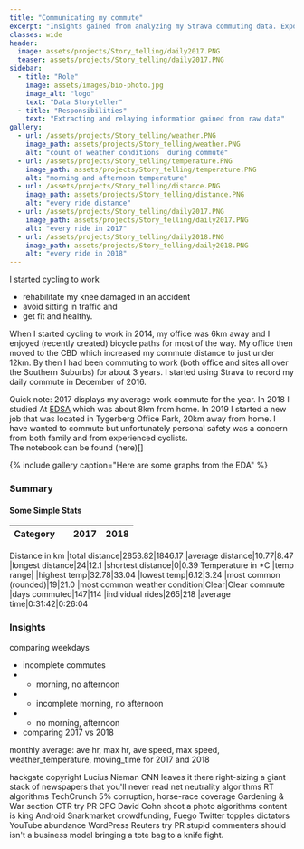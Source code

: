 ```yaml
---
title: "Communicating my commute"
excerpt: "Insights gained from analyzing my Strava commuting data. Exporting my strava data into csv format, I use Pandas for data manipulation, and Matplotlib and Seaborn libraries for visualizations. Grouping the data into different subsets I gain insights into how my commute changed seasonally, what conditions were favourable and other trends."
classes: wide
header:
  image: assets/projects/Story_telling/daily2017.PNG
  teaser: assets/projects/Story_telling/daily2017.PNG
sidebar:
  - title: "Role"
    image: assets/images/bio-photo.jpg
    image_alt: "logo"
    text: "Data Storyteller"
  - title: "Responsibilities"
    text: "Extracting and relaying information gained from raw data"
gallery:
  - url: /assets/projects/Story_telling/weather.PNG
    image_path: assets/projects/Story_telling/weather.PNG
    alt: "count of weather conditions  during commute"
  - url: /assets/projects/Story_telling/temperature.PNG
    image_path: assets/projects/Story_telling/temperature.PNG
    alt: "morning and afternoon temperature"
  - url: /assets/projects/Story_telling/distance.PNG
    image_path: assets/projects/Story_telling/distance.PNG
    alt: "every ride distance"
  - url: /assets/projects/Story_telling/daily2017.PNG
    image_path: assets/projects/Story_telling/daily2017.PNG
    alt: "every ride in 2017"
  - url: /assets/projects/Story_telling/daily2018.PNG
    image_path: assets/projects/Story_telling/daily2018.PNG
    alt: "every ride in 2018"
---
```


I started cycling to work
- rehabilitate my knee damaged in an accident
- avoid sitting in traffic and
- get fit and healthy.

When I started cycling to work in 2014, my office was 6km away and I enjoyed (recently created) bicycle paths for most of the way. My office then moved to the CBD which increased my commute distance to just under 12km. By then I had been commuting to work (both office and sites all over the Southern Suburbs) for about 3 years. I started using Strava to record my daily commute in December of 2016.

Quick note:
2017 displays my average work commute for the year. In 2018 I studied At [EDSA](https://explore-datascience.net) which was about 8km from home. In 2019 I started a new job that was located in Tygerberg Office Park, 20km away from home. I have wanted to commute but unfortunately personal safety was a concern from both family and from experienced cyclists. <br>
The notebook can be found (here)[]

{% include gallery caption="Here are some graphs from the EDA" %}

### Summary

#### Some Simple Stats

Category||2017|2018
-|-|-|-
Distance in km
|total distance|2853.82|1846.17
|average distance|10.77|8.47
|longest distance|24|12.1
|shortest distance|0|0.39
Temperature in *C
|temp range|
|highest temp|32.78|33.04
|lowest temp|6.12|3.24
|most common (rounded)|19|21.0
|most common weather condition|Clear|Clear
commute
|days commuted|147|114
|individual rides|265|218
|average time|0:31:42|0:26:04


### Insights

comparing weekdays
- incomplete commutes
- - morning, no afternoon
- - incomplete morning, no afternoon
- - no morning, afternoon
- comparing 2017 vs 2018

 monthly average: ave hr, max hr, ave speed, max speed, weather_temperature, moving_time
for 2017 and 2018

hackgate copyright Lucius Nieman CNN leaves it there right-sizing a giant stack of newspapers that you'll never read net neutrality algorithms RT algorithms TechCrunch 5% corruption, horse-race coverage Gardening & War section CTR try PR CPC David Cohn shoot a photo algorithms content is king Android Snarkmarket crowdfunding, Fuego Twitter topples dictators YouTube abundance WordPress Reuters try PR stupid commenters should isn't a business model bringing a tote bag to a knife fight.
